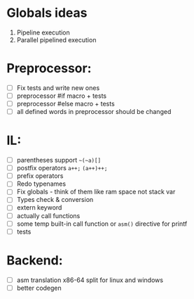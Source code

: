 # Globals ideas

1. Pipeline execution
2. Parallel pipelined execution

# Preprocessor:

- [ ] Fix tests and write new ones
- [ ] preprocessor #if macro + tests
- [ ] preprocessor #else macro + tests
- [ ] all defined words in preprocessor should be changed

# IL:

- [ ] parentheses support `~(~a)[]`
- [ ] postfix operators `a++;` `(a++)++;`
- [ ] prefix operators
- [ ] Redo typenames
- [ ] Fix globals - think of them like ram space not stack var
- [ ] Types check & conversion
- [ ] extern keyword
- [ ] actually call functions
- [ ] some temp built-in call function or `asm()` directive for printf
- [ ] tests

# Backend:

- [ ] asm translation x86-64 split for linux and windows
- [ ] better codegen
